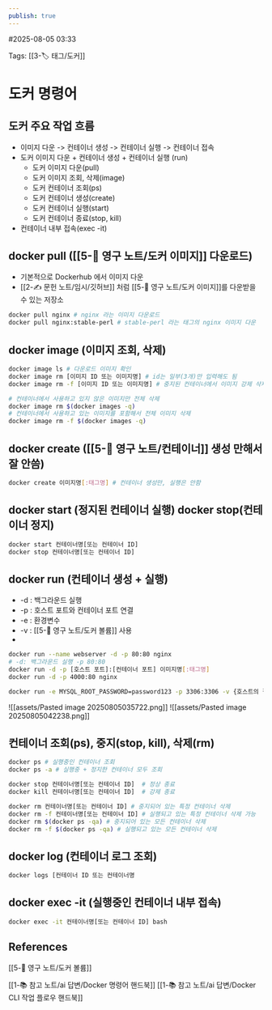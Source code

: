 ```yaml
---
publish: true
---
```

#2025-08-05 03:33

Tags: [[3-🏷️ 태그/도커]]

# 도커 명령어
## 도커 주요 작업 흐름
- 이미지 다운 -> 컨테이너 생성 -> 컨테이너 실행 -> 컨테이너 접속
- 도커 이미지 다운 + 컨테이너 생성 + 컨테이너 실행 (run)
	- 도커 이미지 다운(pull)
	- 도커 이미지 조회, 삭제(image)
	- 도커 컨테이너 조회(ps)
	- 도커 컨테이너 생성(create)
	- 도커 컨테이너 실행(start)
	- 도커 컨테이너 종료(stop, kill)
- 컨테이너 내부 접속(exec -it)
## docker pull ([[5-💎 영구 노트/도커 이미지]] 다운로드)
- 기본적으로 Dockerhub 에서 이미지 다운
- [[2-✍️ 문헌 노트/임시/깃허브]] 처럼 [[5-💎 영구 노트/도커 이미지]]를 다운받을 수 있는 저장소
```bash
docker pull nginx # nginx 라는 이미지 다운로드
docker pull nginx:stable-perl # stable-perl 라는 태그의 nginx 이미지 다운
```
## docker image (이미지 조회, 삭제)
```bash
docker image ls # 다운로드 이미지 확인
docker image rm [이미지 ID 또는 이미지명] # id는 일부(3개)만 입력해도 됨
docker image rm -f [이미지 ID 또는 이미지명] # 중지된 컨테이너에서 이미지 강제 삭제, 단 실행중인 컨테이너에서 쓰는 이미지는 삭제 불가능

# 컨테이너에서 사용하고 있지 않은 이미지만 전체 삭제 
docker image rm $(docker images -q) 
# 컨테이너에서 사용하고 있는 이미지를 포함해서 전체 이미지 삭제 
docker image rm -f $(docker images -q)
```
## docker create ([[5-💎 영구 노트/컨테이너]] 생성 만해서 잘 안씀)
```bash
docker create 이미지명[:태그명] # 컨테이너 생성만, 실행은 안함
```
## docker start (정지된 컨테이너 실행) docker stop(컨테이너 정지)
```bash
docker start 컨테이너명[또는 컨테이너 ID]
docker stop 컨테이너명[또는 컨테이너 ID]
```
## docker run (컨테이너 생성 + 실행)
- -d : 백그라운드 실행
- -p : 호스트 포트와 컨테이너 포트 연결
- -e : 환경변수
- -v : [[5-💎 영구 노트/도커 볼륨]] 사용
- 
```bash
docker run --name webserver -d -p 80:80 nginx 
# -d: 백그라운드 실행 -p 80:80 
docker run -d -p [호스트 포트]:[컨테이너 포트] 이미지명[:태그명]
docker run -d -p 4000:80 nginx

docker run -e MYSQL_ROOT_PASSWORD=password123 -p 3306:3306 -v {호스트의 절대경로}/mysql_data:/var/lib/my 
```
![[assets/Pasted image 20250805035722.png]]
![[assets/Pasted image 20250805042238.png]]
## 컨테이너 조회(ps), 중지(stop, kill), 삭제(rm)
```bash
docker ps # 실행중인 컨테이너 조회
docker ps -a # 실행중 + 정지한 컨테이너 모두 조회

docker stop 컨테이너명[또는 컨테이너 ID]  # 정상 종료
docker kill 컨테이너명[또는 컨테이너 ID]  # 강제 종료

docker rm 컨테이너명[또는 컨테이너 ID] # 중지되어 있는 특정 컨테이너 삭제
docker rm -f 컨테이너명[또는 컨테이너 ID] # 실행되고 있는 특정 컨테이너 삭제 가능
docker rm $(docker ps -qa) # 중지되어 있는 모든 컨테이너 삭제
docker rm -f $(docker ps -qa) # 실행되고 있는 모든 컨테이너 삭제
```
## docker log (컨테이너 로그 조회)
```bash
docker logs [컨테이너 ID 또는 컨테이너명
```
## docker exec -it (실행중인 컨테이너 내부 접속)
```bash
docker exec -it 컨테이너명[또는 컨테이너 ID] bash
```

## References
[[5-💎 영구 노트/도커 볼륨]]

 [[1-📚 참고 노트/ai 답변/Docker 명령어 핸드북]]
 [[1-📚 참고 노트/ai 답변/Docker CLI 작업 플로우 핸드북]]
 